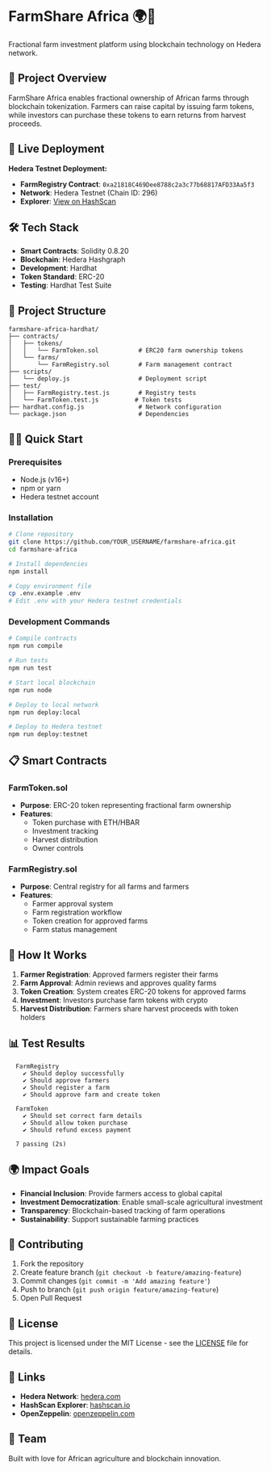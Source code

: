 # FarmShare Africa 🌍🚜

Fractional farm investment platform using blockchain technology on Hedera network.

## 🎯 Project Overview

FarmShare Africa enables fractional ownership of African farms through blockchain tokenization. Farmers can raise capital by issuing farm tokens, while investors can purchase these tokens to earn returns from harvest proceeds.

## 🚀 Live Deployment

**Hedera Testnet Deployment:**
- **FarmRegistry Contract**: `0xa21818C469Dee8788c2a3c77b68817AFD33Aa5f3`
- **Network**: Hedera Testnet (Chain ID: 296)
- **Explorer**: [View on HashScan](https://hashscan.io/testnet/contract/0xa21818C469Dee8788c2a3c77b68817AFD33Aa5f3)

## 🛠 Tech Stack

- **Smart Contracts**: Solidity 0.8.20
- **Blockchain**: Hedera Hashgraph
- **Development**: Hardhat
- **Token Standard**: ERC-20
- **Testing**: Hardhat Test Suite

## 📁 Project Structure

```
farmshare-africa-hardhat/
├── contracts/
│   ├── tokens/
│   │   └── FarmToken.sol           # ERC20 farm ownership tokens
│   └── farms/
│       └── FarmRegistry.sol        # Farm management contract
├── scripts/
│   └── deploy.js                   # Deployment script
├── test/
│   ├── FarmRegistry.test.js        # Registry tests
│   └── FarmToken.test.js          # Token tests
├── hardhat.config.js               # Network configuration
└── package.json                    # Dependencies
```

## 🏃‍♂️ Quick Start

### Prerequisites
- Node.js (v16+)
- npm or yarn
- Hedera testnet account

### Installation
```bash
# Clone repository
git clone https://github.com/YOUR_USERNAME/farmshare-africa.git
cd farmshare-africa

# Install dependencies
npm install

# Copy environment file
cp .env.example .env
# Edit .env with your Hedera testnet credentials
```

### Development Commands
```bash
# Compile contracts
npm run compile

# Run tests
npm run test

# Start local blockchain
npm run node

# Deploy to local network
npm run deploy:local

# Deploy to Hedera testnet
npm run deploy:testnet
```

## 📋 Smart Contracts

### FarmToken.sol
- **Purpose**: ERC-20 token representing fractional farm ownership
- **Features**: 
  - Token purchase with ETH/HBAR
  - Investment tracking
  - Harvest distribution
  - Owner controls

### FarmRegistry.sol
- **Purpose**: Central registry for all farms and farmers
- **Features**:
  - Farmer approval system
  - Farm registration workflow
  - Token creation for approved farms
  - Farm status management

## 🔧 How It Works

1. **Farmer Registration**: Approved farmers register their farms
2. **Farm Approval**: Admin reviews and approves quality farms
3. **Token Creation**: System creates ERC-20 tokens for approved farms
4. **Investment**: Investors purchase farm tokens with crypto
5. **Harvest Distribution**: Farmers share harvest proceeds with token holders

## 📊 Test Results

```
  FarmRegistry
    ✔ Should deploy successfully
    ✔ Should approve farmers
    ✔ Should register a farm
    ✔ Should approve farm and create token

  FarmToken
    ✔ Should set correct farm details
    ✔ Should allow token purchase
    ✔ Should refund excess payment

  7 passing (2s)
```

## 🌍 Impact Goals

- **Financial Inclusion**: Provide farmers access to global capital
- **Investment Democratization**: Enable small-scale agricultural investment
- **Transparency**: Blockchain-based tracking of farm operations
- **Sustainability**: Support sustainable farming practices

## 🤝 Contributing

1. Fork the repository
2. Create feature branch (`git checkout -b feature/amazing-feature`)
3. Commit changes (`git commit -m 'Add amazing feature'`)
4. Push to branch (`git push origin feature/amazing-feature`)
5. Open Pull Request

## 📄 License

This project is licensed under the MIT License - see the [LICENSE](LICENSE) file for details.

## 🔗 Links

- **Hedera Network**: [hedera.com](https://hedera.com)
- **HashScan Explorer**: [hashscan.io](https://hashscan.io)
- **OpenZeppelin**: [openzeppelin.com](https://openzeppelin.com)

## 👥 Team

Built with love for African agriculture and blockchain innovation.
